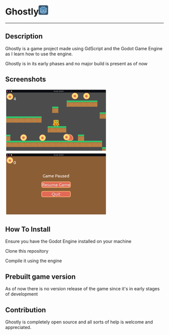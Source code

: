 # Ghostly<img src="icon.png" height=30>
***

## Description
Ghostly is a game project made using GdScript and the Godot Game Engine as I learn
how to use the engine.

Ghostly is in its early phases and no major build is present as of now

## Screenshots

<img src="screenshots/shot1.png" height=200>
<img src="screenshots/shot2.png" height=200>

## How To Install
Ensure you have the Godot Engine installed on your machine

Clone this repository

Compile it using the engine


## Prebuilt game version
As of now there is no version release of the game since it's in early stages of development 

## Contribution
Ghostly is completely open source and all sorts of help is welcome 
and appreciated.

